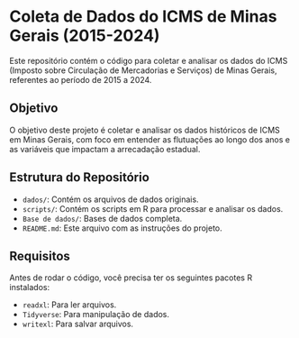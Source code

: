# Coleta de Dados do ICMS de Minas Gerais (2015-2024)

Este repositório contém o código para coletar e analisar os dados do ICMS (Imposto sobre Circulação de Mercadorias e Serviços) de Minas Gerais, referentes ao período de 2015 a 2024.

## Objetivo

O objetivo deste projeto é coletar e analisar os dados históricos de ICMS em Minas Gerais, com foco em entender as flutuações ao longo dos anos e as variáveis que impactam a arrecadação estadual.

## Estrutura do Repositório

- `dados/`: Contém os arquivos de dados originais.
- `scripts/`: Contém os scripts em R para processar e analisar os dados.
- `Base de dados/`: Bases de dados completa.
- `README.md`: Este arquivo com as instruções do projeto.

## Requisitos

Antes de rodar o código, você precisa ter os seguintes pacotes R instalados:

- `readxl`: Para ler arquivos.
- `Tidyverse`: Para manipulação de dados.
- `writexl`: Para salvar arquivos.

```r
